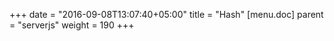 +++
date = "2016-09-08T13:07:40+05:00"
title = "Hash"
[menu.doc]
    parent = "serverjs"
    weight = 190
+++

